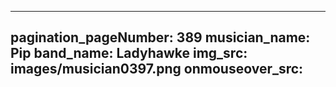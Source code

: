 ------
pagination_pageNumber: 389
musician_name: Pip
band_name: Ladyhawke
img_src: images/musician0397.png
onmouseover_src: 
------